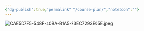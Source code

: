 ```yaml
---
{"dg-publish":true,"permalink":"/course-plan/","noteIcon":""}
---
```



![CAE5D7F5-548F-40BA-B1A5-23EC7293E05E.jpeg](/img/user/Attachments/CAE5D7F5-548F-40BA-B1A5-23EC7293E05E.jpeg)